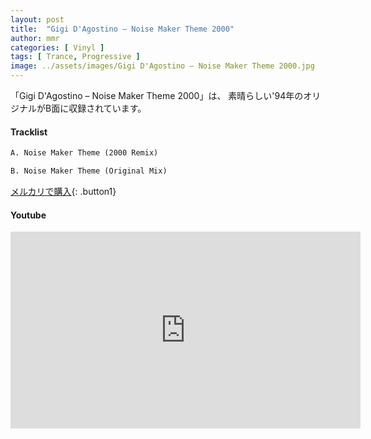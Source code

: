 ```yaml
---
layout: post
title:  "Gigi D'Agostino – Noise Maker Theme 2000"
author: mmr
categories: [ Vinyl ]
tags: [ Trance, Progressive ]
image: ../assets/images/Gigi D'Agostino – Noise Maker Theme 2000.jpg
---
```


「Gigi D'Agostino – Noise Maker Theme 2000」は、
素晴らしい'94年のオリジナルがB面に収録されています。


#### Tracklist
```md
A. Noise Maker Theme (2000 Remix)

B. Noise Maker Theme (Original Mix)
```

[メルカリで購入](https://jp.mercari.com/item/m32554677357?afid=6142608987){: .button1}

#### Youtube
<iframe width="560" height="315" src="https://www.youtube.com/embed/mpQ2r4AkX6w?si=7BHWO2a_ACtVS3Rf" title="YouTube video player" frameborder="0" allow="accelerometer; autoplay; clipboard-write; encrypted-media; gyroscope; picture-in-picture; web-share" referrerpolicy="strict-origin-when-cross-origin" allowfullscreen></iframe>